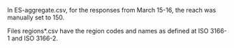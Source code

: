 In ES-aggregate.csv, for the responses from March 15-16, the reach was manually set to 150.

Files regions*.csv have the region codes and names as defined at ISO 3166-1 and ISO 3166-2.
